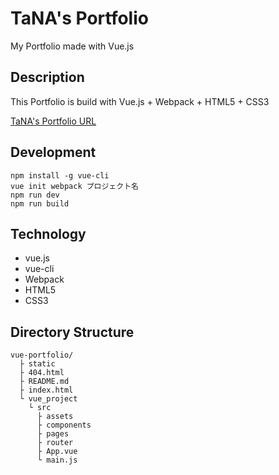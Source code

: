 
# TaNA's Portfolio

My Portfolio made with Vue.js

## Description

This Portfolio is build with Vue.js + Webpack + HTML5 + CSS3

[TaNA's Portfolio URL](https://machio77777.github.io/vue-portfolio/)

## Development

```
npm install -g vue-cli
vue init webpack プロジェクト名
npm run dev
npm run build
```

## Technology

- vue.js
- vue-cli
- Webpack
- HTML5
- CSS3

## Directory Structure

```
vue-portfolio/
  ├ static
  ├ 404.html
  ├ README.md
  ├ index.html
  └ vue_project
    └ src
      ├ assets 
      ├ components
      ├ pages
      ├ router
      ├ App.vue
      └ main.js
```